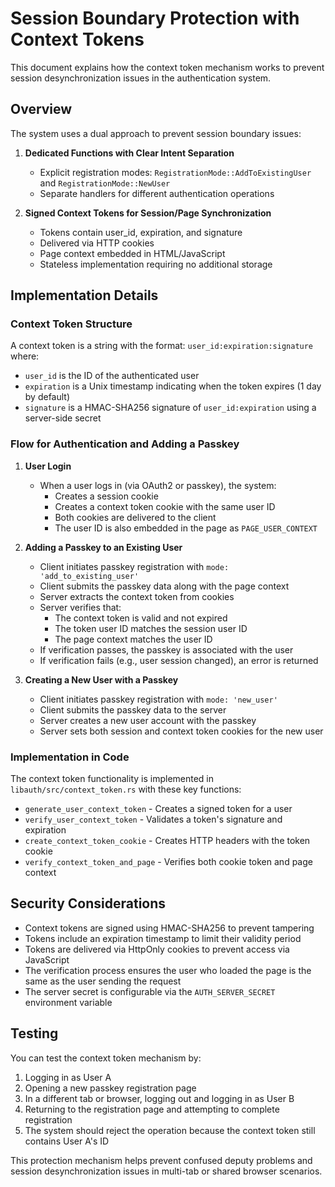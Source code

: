 # Session Boundary Protection with Context Tokens

This document explains how the context token mechanism works to prevent session desynchronization issues in the authentication system.

## Overview

The system uses a dual approach to prevent session boundary issues:

1. **Dedicated Functions with Clear Intent Separation**
   - Explicit registration modes: `RegistrationMode::AddToExistingUser` and `RegistrationMode::NewUser`
   - Separate handlers for different authentication operations

2. **Signed Context Tokens for Session/Page Synchronization**
   - Tokens contain user_id, expiration, and signature
   - Delivered via HTTP cookies
   - Page context embedded in HTML/JavaScript
   - Stateless implementation requiring no additional storage

## Implementation Details

### Context Token Structure

A context token is a string with the format: `user_id:expiration:signature` where:

- `user_id` is the ID of the authenticated user
- `expiration` is a Unix timestamp indicating when the token expires (1 day by default)
- `signature` is a HMAC-SHA256 signature of `user_id:expiration` using a server-side secret

### Flow for Authentication and Adding a Passkey

1. **User Login**
   - When a user logs in (via OAuth2 or passkey), the system:
     - Creates a session cookie
     - Creates a context token cookie with the same user ID
     - Both cookies are delivered to the client
     - The user ID is also embedded in the page as `PAGE_USER_CONTEXT`

2. **Adding a Passkey to an Existing User**
   - Client initiates passkey registration with `mode: 'add_to_existing_user'`
   - Client submits the passkey data along with the page context
   - Server extracts the context token from cookies
   - Server verifies that:
     - The context token is valid and not expired
     - The token user ID matches the session user ID
     - The page context matches the user ID
   - If verification passes, the passkey is associated with the user
   - If verification fails (e.g., user session changed), an error is returned

3. **Creating a New User with a Passkey**
   - Client initiates passkey registration with `mode: 'new_user'`
   - Client submits the passkey data to the server
   - Server creates a new user account with the passkey
   - Server sets both session and context token cookies for the new user

### Implementation in Code

The context token functionality is implemented in `libauth/src/context_token.rs` with these key functions:

- `generate_user_context_token` - Creates a signed token for a user
- `verify_user_context_token` - Validates a token's signature and expiration
- `create_context_token_cookie` - Creates HTTP headers with the token cookie
- `verify_context_token_and_page` - Verifies both cookie token and page context

## Security Considerations

- Context tokens are signed using HMAC-SHA256 to prevent tampering
- Tokens include an expiration timestamp to limit their validity period
- Tokens are delivered via HttpOnly cookies to prevent access via JavaScript
- The verification process ensures the user who loaded the page is the same as the user sending the request
- The server secret is configurable via the `AUTH_SERVER_SECRET` environment variable

## Testing

You can test the context token mechanism by:

1. Logging in as User A
2. Opening a new passkey registration page
3. In a different tab or browser, logging out and logging in as User B
4. Returning to the registration page and attempting to complete registration
5. The system should reject the operation because the context token still contains User A's ID

This protection mechanism helps prevent confused deputy problems and session desynchronization issues in multi-tab or shared browser scenarios.

